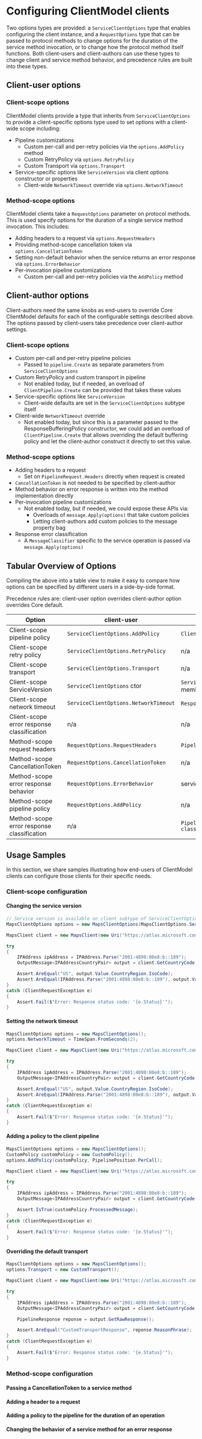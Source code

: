 # Configuring ClientModel clients

Two options types are provided: a `ServiceClientOptions` type that enables configuring the client instance, and a `RequestOptions` type that can be passed to protocol methods to change options for the duration of the service method invocation, or to change how the protocol method itself functions.  Both client-users and client-authors can use these types to change client and service method behavior, and precedence rules are built into these types.

## Client-user options

### Client-scope options

ClientModel clients provide a type that inherits from `ServiceClientOptions` to provide a client-specific options type used to set options with a client-wide scope including:

- Pipeline customizations
  - Custom per-call and per-retry policies via the `options.AddPolicy` method
  - Custom RetryPolicy via `options.RetryPolicy`
  - Custom Transport via `options.Transport`
- Service-specific options like `ServiceVersion` via client options constructor or properties
  - Client-wide `NetworkTimeout` override via `options.NetworkTimeout`

### Method-scope options
  
ClientModel clients take a `RequestOptions` parameter on protocol methods.  This is used specify options for the duration of a single service method invocation.  This includes:

- Adding headers to a request via `options.RequestHeaders`
- Providing method-scope cancellation token via `options.CancellationToken`
- Setting non-default behavior when the service returns an error response via `options.ErrorBehavior`
- Per-invocation pipeline customizations
  - Custom per-call and per-retry policies via the `AddPolicy` method

## Client-author options

Client-authors need the same knobs as end-users to override Core ClientModel defaults for each of the configurable settings described above.  The options passed by client-users take precedence over client-author settings.

### Client-scope options

- Custom per-call and per-retry pipeline policies
  - Passed to `pipeline.Create` as separate parameters from `ServiceClientOptions`
- Custom RetryPolicy and custom transport in pipeline
  - Not enabled today, but if needed, an overload of `ClientPipeline.Create` can be provided that takes these values
- Service-specific options like `ServiceVersion`
  - Client-wide defaults are set in the `ServiceClientOptions` subtype itself
- Client-wide `NetworkTimeout` override
  - Not enabled today, but since this is a parameter passed to the ResponseBufferingPolicy constructor, we could add an overload of  `ClientPipeline.Create` that allows overriding the default buffering policy and let the client-author construct it directly to set this value.

### Method-scope options

- Adding headers to a request
  - Set on `PipelineRequest.Headers` directly when request is created
- `CancellationToken` is not needed to be specified by client-author
- Method behavior on error response is written into the method implementation directly
- Per-invocation pipeline customizations
  - Not enabled today, but if needed, we could expose these APIs via:
    - Overloads of `message.Apply(options)` that take custom policies
    - Letting client-authors add custom policies to the message property bag
- Response error classification
  - A `MessageClassifier` specific to the service operation is passed via `message.Apply(options)`

## Tabular Overview of Options

Compiling the above into a table view to make it easy to compare how options can be specified by different users in a side-by-side format.

Precedence rules are: client-user option overrides client-author option overrides Core default.

| **Option**                   | **client-user**                    | **client-author**       | **Core default**     |
|------------------------------|------------------------------------|-------------------------|----------------------|
| Client-scope pipeline policy | `ServiceClientOptions.AddPolicy`   | `ClientPipeline.Create` | n/a                  |
| Client-scope retry policy    | `ServiceClientOptions.RetryPolicy` | n/a                     | `RetryRequestPolicy` |
| Client-scope transport       | `ServiceClientOptions.Transport`   | n/a                     |  `HttpClientPipelineTransport`    |
| Client-scope ServiceVersion     | `ServiceClientOptions` ctor | `ServiceClientOptions` internal member                    |  n/a   |
| Client-scope network timeout | `ServiceClientOptions.NetworkTimeout`  |  `ResponseBufferingPolicy` ctor   |  internal `ResponseBufferingPolicy.DefaultNetworkTimeout`  |
| Client-scope error response classification | n/a | n/a | internal `MessageClassifier.Default` |
| Method-scope request headers | `RequestOptions.RequestHeaders` | `PipelineRequest.Headers` |  n/a   |
| Method-scope CancellationToken | `RequestOptions.CancellationToken` | n/a |  n/a   |
| Method-scope error response behavior | `RequestOptions.ErrorBehavior` | service method implementation |  `ErrorBehavior.Default` |
| Method-scope pipeline policy | `RequestOptions.AddPolicy` | n/a |  n/a |
| Method-scope error response classification | n/a | `PipelineMessage.Apply(options, classifier)` |  n/a |

## Usage Samples

In this section, we share samples illustrating how end-users of ClientModel clients can configure those clients for their specific needs.

### Client-scope configuration

#### Changing the service version

```csharp
// Service version is available on client subtype of ServiceClientOptions
MapsClientOptions options = new MapsClientOptions(MapsClientOptions.ServiceVersion.V1);

MapsClient client = new MapsClient(new Uri("https://atlas.microsoft.com"), credential, options);

try
{
    IPAddress ipAddress = IPAddress.Parse("2001:4898:80e8:b::189");
    OutputMessage<IPAddressCountryPair> output = client.GetCountryCode(ipAddress);

    Assert.AreEqual("US", output.Value.CountryRegion.IsoCode);
    Assert.AreEqual(IPAddress.Parse("2001:4898:80e8:b::189"), output.Value.IpAddress);
}
catch (ClientRequestException e)
{
    Assert.Fail($"Error: Response status code: '{e.Status}'");
}
```

#### Setting the network timeout

```csharp
MapsClientOptions options = new MapsClientOptions();
options.NetworkTimeout = TimeSpan.FromSeconds(2);

MapsClient client = new MapsClient(new Uri("https://atlas.microsoft.com"), credential, options);

try
{
    IPAddress ipAddress = IPAddress.Parse("2001:4898:80e8:b::189");
    OutputMessage<IPAddressCountryPair> output = client.GetCountryCode(ipAddress);

    Assert.AreEqual("US", output.Value.CountryRegion.IsoCode);
    Assert.AreEqual(IPAddress.Parse("2001:4898:80e8:b::189"), output.Value.IpAddress);
}
catch (ClientRequestException e)
{
    Assert.Fail($"Error: Response status code: '{e.Status}'");
}
```

#### Adding a policy to the client pipeline

```csharp
MapsClientOptions options = new MapsClientOptions();
CustomPolicy customPolicy = new CustomPolicy();
options.AddPolicy(customPolicy, PipelinePosition.PerCall);

MapsClient client = new MapsClient(new Uri("https://atlas.microsoft.com"), credential, options);

try
{
    IPAddress ipAddress = IPAddress.Parse("2001:4898:80e8:b::189");
    OutputMessage<IPAddressCountryPair> output = client.GetCountryCode(ipAddress);

    Assert.IsTrue(customPolicy.ProcessedMessage);
}
catch (ClientRequestException e)
{
    Assert.Fail($"Error: Response status code: '{e.Status}'");
}
```

#### Overriding the default transport

```csharp
MapsClientOptions options = new MapsClientOptions();
options.Transport = new CustomTransport();

MapsClient client = new MapsClient(new Uri("https://atlas.microsoft.com"), credential, options);

try
{
    IPAddress ipAddress = IPAddress.Parse("2001:4898:80e8:b::189");
    OutputMessage<IPAddressCountryPair> output = client.GetCountryCode(ipAddress);

    PipelineResponse reponse = output.GetRawResponse();

    Assert.AreEqual("CustomTransportResponse", reponse.ReasonPhrase);
}
catch (ClientRequestException e)
{
    Assert.Fail($"Error: Response status code: '{e.Status}'");
}
```

### Method-scope configuration

#### Passing a CancellationToken to a service method

#### Adding a header to a request

#### Adding a policy to the pipeline for the duration of an operation

#### Changing the behavior of a service method for an error response
